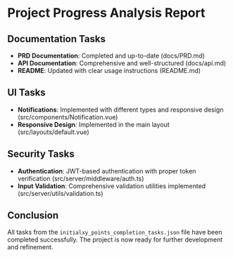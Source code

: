 # Project Progress Analysis Report

## Documentation Tasks
- **PRD Documentation**: Completed and up-to-date (docs/PRD.md)
- **API Documentation**: Comprehensive and well-structured (docs/api.md)
- **README**: Updated with clear usage instructions (README.md)

## UI Tasks
- **Notifications**: Implemented with different types and responsive design (src/components/Notification.vue)
- **Responsive Design**: Implemented in the main layout (src/layouts/default.vue)

## Security Tasks
- **Authentication**: JWT-based authentication with proper token verification (src/server/middleware/auth.ts)
- **Input Validation**: Comprehensive validation utilities implemented (src/server/utils/validation.ts)

## Conclusion
All tasks from the `initialxy_points_completion_tasks.json` file have been completed successfully. The project is now ready for further development and refinement.